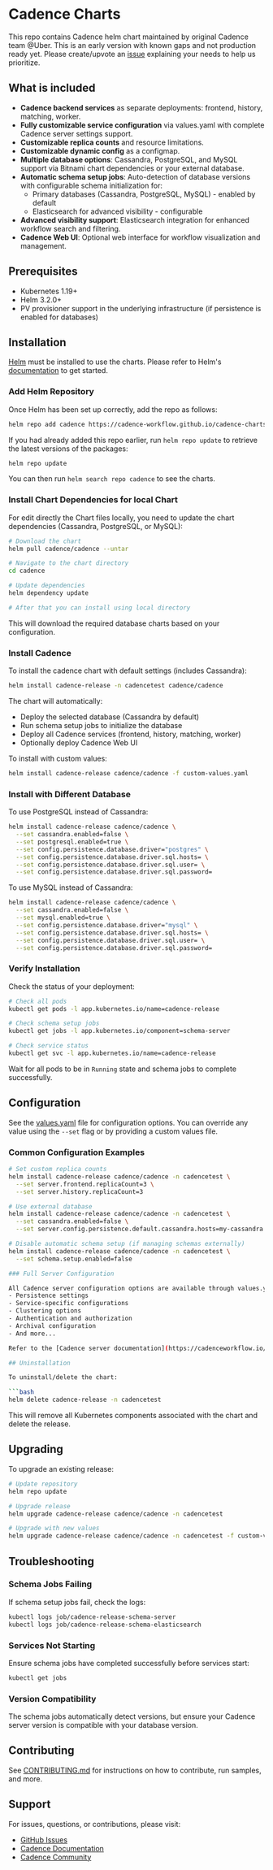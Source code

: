 # Cadence Charts

This repo contains Cadence helm chart maintained by original Cadence team @Uber.
This is an early version with known gaps and not production ready yet. 
Please create/upvote an [issue](https://github.com/uber/cadence-charts/issues) explaining your needs to help us prioritize.

## What is included

- **Cadence backend services** as separate deployments: frontend, history, matching, worker.
- **Fully customizable service configuration** via values.yaml with complete Cadence server settings support.
- **Customizable replica counts** and resource limitations.
- **Customizable dynamic config** as a configmap.
- **Multiple database options**: Cassandra, PostgreSQL, and MySQL support via Bitnami chart dependencies or your external database.
- **Automatic schema setup jobs**: Auto-detection of database versions with configurable schema initialization for:
  - Primary databases (Cassandra, PostgreSQL, MySQL) - enabled by default
  - Elasticsearch for advanced visibility - configurable
- **Advanced visibility support**: Elasticsearch integration for enhanced workflow search and filtering.
- **Cadence Web UI**: Optional web interface for workflow visualization and management.

## Prerequisites

- Kubernetes 1.19+
- Helm 3.2.0+
- PV provisioner support in the underlying infrastructure (if persistence is enabled for databases)

## Installation

[Helm](https://helm.sh) must be installed to use the charts. Please refer to
Helm's [documentation](https://helm.sh/docs) to get started.

### Add Helm Repository

Once Helm has been set up correctly, add the repo as follows:

```bash
helm repo add cadence https://cadence-workflow.github.io/cadence-charts
```

If you had already added this repo earlier, run `helm repo update` to retrieve
the latest versions of the packages:

```bash
helm repo update
```

You can then run `helm search repo cadence` to see the charts.

### Install Chart Dependencies for local Chart

For edit directly the Chart files locally, you need to update the chart dependencies (Cassandra, PostgreSQL, or MySQL):

```bash
# Download the chart
helm pull cadence/cadence --untar

# Navigate to the chart directory
cd cadence

# Update dependencies
helm dependency update

# After that you can install using local directory
```

This will download the required database charts based on your configuration.

### Install Cadence

To install the cadence chart with default settings (includes Cassandra):

```bash
helm install cadence-release -n cadencetest cadence/cadence
```

The chart will automatically:
- Deploy the selected database (Cassandra by default)
- Run schema setup jobs to initialize the database
- Deploy all Cadence services (frontend, history, matching, worker)
- Optionally deploy Cadence Web UI

To install with custom values:

```bash
helm install cadence-release cadence/cadence -f custom-values.yaml
```

### Install with Different Database

To use PostgreSQL instead of Cassandra:

```bash
helm install cadence-release cadence/cadence \
  --set cassandra.enabled=false \
  --set postgresql.enabled=true \
  --set config.persistence.database.driver="postgres" \
  --set config.persistence.database.driver.sql.hosts= \
  --set config.persistence.database.driver.sql.user= \
  --set config.persistence.database.driver.sql.password= 
```

To use MySQL instead of Cassandra:


```bash
helm install cadence-release cadence/cadence \
  --set cassandra.enabled=false \
  --set mysql.enabled=true \
  --set config.persistence.database.driver="mysql" \
  --set config.persistence.database.driver.sql.hosts= \
  --set config.persistence.database.driver.sql.user= \
  --set config.persistence.database.driver.sql.password= 
```

### Verify Installation

Check the status of your deployment:

```bash
# Check all pods
kubectl get pods -l app.kubernetes.io/name=cadence-release

# Check schema setup jobs
kubectl get jobs -l app.kubernetes.io/component=schema-server

# Check service status
kubectl get svc -l app.kubernetes.io/name=cadence-release
```

Wait for all pods to be in `Running` state and schema jobs to complete successfully.

## Configuration

See the [values.yaml](values.yaml) file for configuration options. You can override any value using the `--set` flag or by providing a custom values file.

### Common Configuration Examples

```bash
# Set custom replica counts
helm install cadence-release cadence/cadence -n cadencetest \
  --set server.frontend.replicaCount=3 \
  --set server.history.replicaCount=3

# Use external database
helm install cadence-release cadence/cadence -n cadencetest \
  --set cassandra.enabled=false \
  --set server.config.persistence.default.cassandra.hosts=my-cassandra.example.com

# Disable automatic schema setup (if managing schemas externally)
helm install cadence-release cadence/cadence -n cadencetest \
  --set schema.setup.enabled=false

### Full Server Configuration

All Cadence server configuration options are available through values.yaml under `server.config`. This includes:
- Persistence settings
- Service-specific configurations
- Clustering options
- Authentication and authorization
- Archival configuration
- And more...

Refer to the [Cadence server documentation](https://cadenceworkflow.io/docs/operation-guide/setup/) for detailed configuration options.

## Uninstallation

To uninstall/delete the chart:

```bash
helm delete cadence-release -n cadencetest
```

This will remove all Kubernetes components associated with the chart and delete the release.

## Upgrading

To upgrade an existing release:

```bash
# Update repository
helm repo update

# Upgrade release
helm upgrade cadence-release cadence/cadence -n cadencetest

# Upgrade with new values
helm upgrade cadence-release cadence/cadence -n cadencetest -f custom-values.yaml
```

## Troubleshooting

### Schema Jobs Failing

If schema setup jobs fail, check the logs:
```bash
kubectl logs job/cadence-release-schema-server
kubectl logs job/cadence-release-schema-elasticsearch
```

### Services Not Starting

Ensure schema jobs have completed successfully before services start:
```bash
kubectl get jobs
```

### Version Compatibility

The schema jobs automatically detect versions, but ensure your Cadence server version is compatible with your database version.

## Contributing

See [CONTRIBUTING.md](CONTRIBUTING.md) for instructions on how to contribute, run samples, and more.

## Support

For issues, questions, or contributions, please visit:
- [GitHub Issues](https://github.com/uber/cadence-charts/issues)
- [Cadence Documentation](https://cadenceworkflow.io/docs/get-started)
- [Cadence Community](https://github.com/cadence-workflow/cadence)